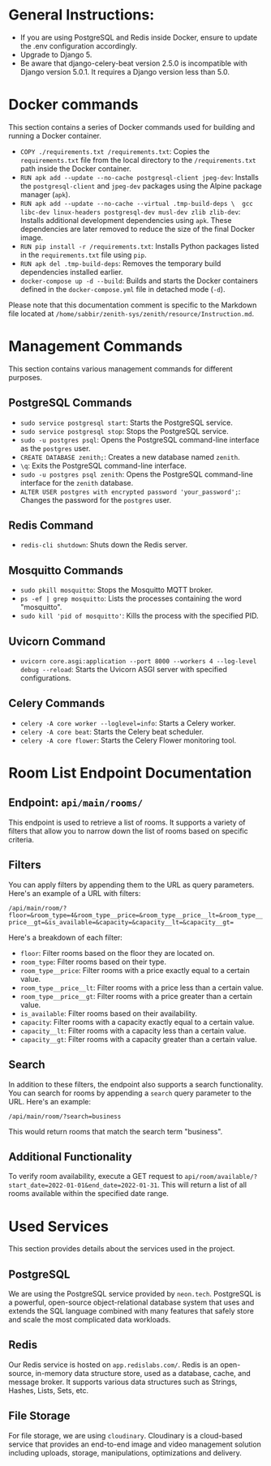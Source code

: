 # General Instructions:
- If you are using PostgreSQL and Redis inside Docker, ensure to update the .env configuration accordingly.
- Upgrade to Django 5.
- Be aware that django-celery-beat version 2.5.0 is incompatible with Django version 5.0.1. It requires a Django version less than 5.0.



# Docker commands

This section contains a series of Docker commands used for building and running a Docker container.

- `COPY ./requirements.txt /requirements.txt`: Copies the `requirements.txt` file from the local directory to the `/requirements.txt` path inside the Docker container.
- `RUN apk add --update --no-cache postgresql-client jpeg-dev`: Installs the `postgresql-client` and `jpeg-dev` packages using the Alpine package manager (`apk`).
- `RUN apk add --update --no-cache --virtual .tmp-build-deps \ 
    gcc libc-dev linux-headers postgresql-dev musl-dev zlib zlib-dev`: Installs additional development dependencies using `apk`. These dependencies are later removed to reduce the size of the final Docker image.
- `RUN pip install -r /requirements.txt`: Installs Python packages listed in the `requirements.txt` file using `pip`.
- `RUN apk del .tmp-build-deps`: Removes the temporary build dependencies installed earlier.
- `docker-compose up -d --build`: Builds and starts the Docker containers defined in the `docker-compose.yml` file in detached mode (`-d`).

Please note that this documentation comment is specific to the Markdown file located at `/home/sabbir/zenith-sys/zenith/resource/Instruction.md`.

# Management Commands

This section contains various management commands for different purposes.

## PostgreSQL Commands

- `sudo service postgresql start`: Starts the PostgreSQL service.
- `sudo service postgresql stop`: Stops the PostgreSQL service.
- `sudo -u postgres psql`: Opens the PostgreSQL command-line interface as the `postgres` user.
- `CREATE DATABASE zenith;`: Creates a new database named `zenith`.
- `\q`: Exits the PostgreSQL command-line interface.
- `sudo -u postgres psql zenith`: Opens the PostgreSQL command-line interface for the `zenith` database.
- `ALTER USER postgres with encrypted password 'your_password';`: Changes the password for the `postgres` user.

## Redis Command

- `redis-cli shutdown`: Shuts down the Redis server.

## Mosquitto Commands

- `sudo pkill mosquitto`: Stops the Mosquitto MQTT broker.
- `ps -ef | grep mosquitto`: Lists the processes containing the word "mosquitto".
- `sudo kill 'pid of mosquitto'`: Kills the process with the specified PID.

## Uvicorn Command

- `uvicorn core.asgi:application --port 8000 --workers 4 --log-level debug --reload`: Starts the Uvicorn ASGI server with specified configurations.

## Celery Commands

- `celery -A core worker --loglevel=info`: Starts a Celery worker.
- `celery -A core beat`: Starts the Celery beat scheduler.
- `celery -A core flower`: Starts the Celery Flower monitoring tool.



# Room List Endpoint Documentation

## Endpoint: `api/main/rooms/`

This endpoint is used to retrieve a list of rooms. It supports a variety of filters that allow you to narrow down the list of rooms based on specific criteria. 

## Filters

You can apply filters by appending them to the URL as query parameters. Here's an example of a URL with filters:

`/api/main/room/?floor=&room_type=4&room_type__price=&room_type__price__lt=&room_type__price__gt=&is_available=&capacity=&capacity__lt=&capacity__gt=`

Here's a breakdown of each filter:

- `floor`: Filter rooms based on the floor they are located on.
- `room_type`: Filter rooms based on their type.
- `room_type__price`: Filter rooms with a price exactly equal to a certain value.
- `room_type__price__lt`: Filter rooms with a price less than a certain value.
- `room_type__price__gt`: Filter rooms with a price greater than a certain value.
- `is_available`: Filter rooms based on their availability.
- `capacity`: Filter rooms with a capacity exactly equal to a certain value.
- `capacity__lt`: Filter rooms with a capacity less than a certain value.
- `capacity__gt`: Filter rooms with a capacity greater than a certain value.

## Search

In addition to these filters, the endpoint also supports a search functionality. You can search for rooms by appending a `search` query parameter to the URL. Here's an example:

`/api/main/room/?search=business`

This would return rooms that match the search term "business".

## Additional Functionality 

To verify room availability, execute a GET request to `api/room/available/?start_date=2022-01-01&end_date=2022-01-31`. This will return a list of all rooms available within the specified date range.


# Used Services

This section provides details about the services used in the project.

## PostgreSQL
We are using the PostgreSQL service provided by `neon.tech`. PostgreSQL is a powerful, open-source object-relational database system that uses and extends the SQL language combined with many features that safely store and scale the most complicated data workloads.

## Redis
Our Redis service is hosted on `app.redislabs.com/`. Redis is an open-source, in-memory data structure store, used as a database, cache, and message broker. It supports various data structures such as Strings, Hashes, Lists, Sets, etc.

## File Storage
For file storage, we are using `cloudinary`. Cloudinary is a cloud-based service that provides an end-to-end image and video management solution including uploads, storage, manipulations, optimizations and delivery.
